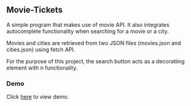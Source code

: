 ## Movie-Tickets

A simple program that makes use of movie API. It also integrates autocomplete functionality when searching for a movie or a city. 

Movies and cities are retrieved from two JSON files (movies.json and cities.json) using fetch API.

For the purpose of this project, the search button acts as a decoratiing element with n functionality.


### Demo

Click [here](https://thelma-dev.github.io/Movie-Tickets/) to view demo.